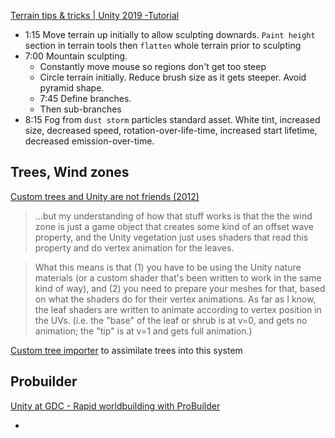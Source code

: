 [Terrain tips & tricks | Unity 2019 -Tutorial](https://www.youtube.com/watch?v=bq_PIBWw5oI)
  * 1:15 Move terrain up initially to allow sculpting downards. `Paint height` section in terrain tools then `flatten` whole terrain prior to sculpting
  * 7:00 Mountain sculpting.
    * Constantly move mouse so regions don't get too steep
    * Circle terrain initially. Reduce brush size as it gets steeper. Avoid pyramid shape.
    * 7:45 Define branches.
    * Then sub-branches
  * 8:15 Fog from `dust storm` particles standard asset. White tint, increased size, decreased speed, rotation-over-life-time, increased start lifetime, decreased emission-over-time.


## Trees, Wind zones
[Custom trees and Unity are not friends (2012)](https://polycount.com/discussion/99121/custom-trees-and-unity-are-not-friends)

> ...but my understanding of how that stuff works is that the the wind zone is just a game object that creates some kind of an offset wave property, and the Unity vegetation just uses shaders that read this property and do vertex animation for the leaves.

> What this means is that (1) you have to be using the Unity nature materials (or a custom shader that's been written to work in the same kind of way), and (2) you need to prepare your meshes for that, based on what the shaders do for their vertex animations. As far as I know, the leaf shaders are written to animate according to vertex position in the UVs. (i.e. the "base" of the leaf or shrub is at v=0, and gets no animation; the "tip" is at v=1 and gets full animation.)

[Custom tree importer](https://assetstore.unity.com/packages/tools/modeling/custom-tree-importer-21079) to assimilate trees into this system

## Probuilder

[Unity at GDC - Rapid worldbuilding with ProBuilder](https://www.youtube.com/watch?v=7k-81UEluyg)

* 
